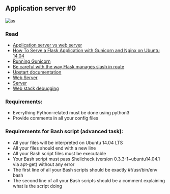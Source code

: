 ## Application server #0

![as](https://user-images.githubusercontent.com/6486822/30235893-e08d6b8a-94c3-11e7-858c-6db76be82f7f.jpg)

###  Read
- [Application server vs web server](https://www.nginx.com/resources/glossary/application-server-vs-web-server/)
- [How To Serve a Flask Application with Gunicorn and Nginx on Ubuntu 14.04](https://www.digitalocean.com/community/tutorials/how-to-serve-flask-applications-with-gunicorn-and-nginx-on-ubuntu-14-04)
- [Running Gunicorn](http://docs.gunicorn.org/en/latest/run.html)
- [Be careful with the way Flask manages slash in route](http://flask.readthedocs.io/en/0.6/api/#flask.Flask.route)
- [Upstart documentation](http://upstart.ubuntu.com/cookbook/)
- [Web Server](https://intranet.hbtn.io/concepts/17)
- [Server](https://intranet.hbtn.io/concepts/67)
- [Web stack debugging](https://intranet.hbtn.io/concepts/68)

### Requirements:

- Everything Python-related must be done using python3
- Provide comments in all your config files

### Requirements for Bash script (advanced task):

- All your files will be interpreted on Ubuntu 14.04 LTS
- All your files should end with a new line
- All your Bash script files must be executable
- Your Bash script must pass Shellcheck (version 0.3.3-1~ubuntu14.04.1 via apt-get) without any error
- The first line of all your Bash scripts should be exactly #!/usr/bin/env bash
- The second line of all your Bash scripts should be a comment explaining what is the script doing
